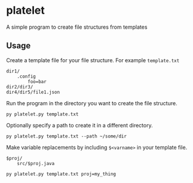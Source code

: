 # platelet
A simple program to create file structures from templates

## Usage
Create a template file for your file structure. For example `template.txt`
```
dir1/
    .config
        foo=bar
dir2/dir3/
dir4/dir5/file1.json
```
Run the program in the directory you want to create the file structure.
```
py platelet.py template.txt
```
Optionally specify a path to create it in a different directory.
```
py platelet.py template.txt --path ~/some/dir
```
Make variable replacements by including `$<varname>` in your template file.
```
$proj/
    src/$proj.java
```
```
py platelet.py template.txt proj=my_thing
```